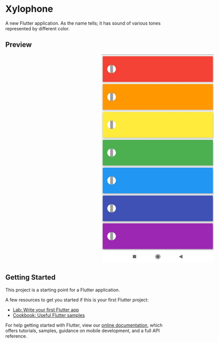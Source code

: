 # Xylophone

A new Flutter application. As the name tells; it has sound of various tones represented by different color. 

## Preview
<img src='assets/xylo.jpeg' height=650 width=350 hspace=300 />
          
## Getting Started

This project is a starting point for a Flutter application.

A few resources to get you started if this is your first Flutter project:

- [Lab: Write your first Flutter app](https://flutter.dev/docs/get-started/codelab)
- [Cookbook: Useful Flutter samples](https://flutter.dev/docs/cookbook)

For help getting started with Flutter, view our
[online documentation](https://flutter.dev/docs), which offers tutorials,
samples, guidance on mobile development, and a full API reference.

